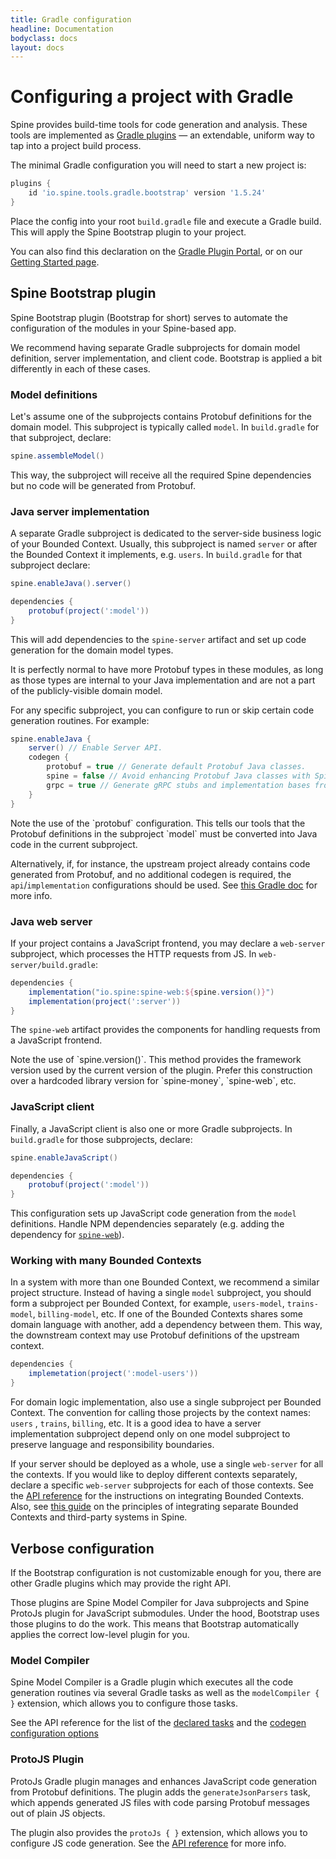 ```yaml
---
title: Gradle configuration
headline: Documentation
bodyclass: docs
layout: docs
---
```


# Configuring a project with Gradle

Spine provides build-time tools for code generation and analysis. These tools are implemented
as [Gradle plugins](https://docs.gradle.org/current/userguide/plugins.html) — an extendable, uniform
way to tap into a project build process.

The minimal Gradle configuration you will need to start a new project is:

<embed-code file="examples/hello/build.gradle" start="plugins" end="}"></embed-code>
```groovy
plugins {
    id 'io.spine.tools.gradle.bootstrap' version '1.5.24'
}
```

Place the config into your root `build.gradle` file and execute a Gradle build. This will apply
the Spine Bootstrap plugin to your project.

You can also find this declaration on the [Gradle Plugin Portal](https://plugins.gradle.org/plugin/io.spine.tools.gradle.bootstrap),
or on our [Getting Started page]({{site.baseurl}}/docs/quick-start).

## Spine Bootstrap plugin 

Spine Bootstrap plugin (Bootstrap for short) serves to automate the configuration of the modules
in your Spine-based app.

We recommend having separate Gradle subprojects for domain model definition, server implementation,
and client code. Bootstrap is applied a bit differently in each of these cases.

### Model definitions

Let's assume one of the subprojects contains Protobuf definitions for the domain model. This
subproject is typically called `model`. In `build.gradle` for that subproject, declare:
```groovy
spine.assembleModel()
```
This way, the subproject will receive all the required Spine dependencies but no code will be
generated from Protobuf.

### Java server implementation

A separate Gradle subproject is dedicated to the server-side business logic of your Bounded Context.
Usually, this subproject is named `server` or after the Bounded Context it implements, e.g. `users`.
In `build.gradle` for that subproject declare:
```groovy
spine.enableJava().server()

dependencies {
    protobuf(project(':model'))
}
```
This will add dependencies to the `spine-server` artifact and set up code generation for
the domain model types.

It is perfectly normal to have more Protobuf types in these modules, as long as those types are
internal to your Java implementation and are not a part of the publicly-visible domain model.

For any specific subproject, you can configure to run or skip certain code generation routines.
For example:
```groovy
spine.enableJava {
    server() // Enable Server API.
    codegen {
        protobuf = true // Generate default Protobuf Java classes.
        spine = false // Avoid enhancing Protobuf Java classes with Spine validation, interfaces, etc.
        grpc = true // Generate gRPC stubs and implementation bases from Protobuf service definitions.  
    }
}
```

<p class="note">
Note the use of the `protobuf` configuration. This tells our tools that the Protobuf definitions
in the subproject `model` must be converted into Java code in the current subproject.

Alternatively, if, for instance, the upstream project already contains code generated from Protobuf,
and no additional codegen is required, the `api`/`implementation` configurations should be used. See
[this Gradle doc](https://docs.gradle.org/current/userguide/dependency_management_for_java_projects.html)
for more info.
</p>

### Java web server

If your project contains a JavaScript frontend, you may declare a `web-server` subproject, which
processes the HTTP requests from JS. In `web-server/build.gradle`:
```groovy
dependencies {
    implementation("io.spine:spine-web:${spine.version()}")
    implementation(project(':server'))
}
```
The `spine-web` artifact provides the components for handling requests from a JavaScript
frontend.

<p class="note">
Note the use of `spine.version()`. This method provides the framework version used by the current
version of the plugin. Prefer this construction over a hardcoded library version for `spine-money`,
`spine-web`, etc.
</p>

### JavaScript client

Finally, a JavaScript client is also one or more Gradle subprojects. In `build.gradle` for those
subprojects, declare:
```groovy
spine.enableJavaScript()

dependencies {
    protobuf(project(':model'))
}
```
This configuration sets up JavaScript code generation from the `model` definitions. Handle NPM
dependencies separately (e.g. adding the dependency for [`spine-web`](https://www.npmjs.com/package/spine-web)).

### Working with many Bounded Contexts 

In a system with more than one Bounded Context, we recommend a similar project structure. Instead of
having a single `model` subproject, you should form a subproject per Bounded Context, for example,
`users-model`, `trains-model`, `billing-model`, etc. If one of the Bounded Contexts shares some
domain language with another, add a dependency between them. This way, the downstream context may
use Protobuf definitions of the upstream context.
```groovy
dependencies {
    implemetation(project(':model-users'))
}
```

For domain logic implementation, also use a single subproject per Bounded Context. The convention
for calling those projects by the context names: `users` , `trains`, `billing`, etc. It is a good
idea to have a server implementation subproject depend only on one model subproject to preserve
language and responsibility boundaries.

If your server should be deployed as a whole, use a single `web-server` for all the contexts. If you
would like to deploy different contexts separately, declare a specific `web-server` subprojects
for each of those contexts. See the [API reference]({{site.core_api_doc}}/server/io/spine/server/ServerEnvironment.html#use-io.spine.server.transport.TransportFactory-io.spine.base.EnvironmentType-)
for the instructions on integrating Bounded Contexts. Also, see [this guide]({{site.baseurl}}/docs/guides/integration.html)
on the principles of integrating separate Bounded Contexts and third-party systems in Spine.

## Verbose configuration

If the Bootstrap configuration is not customizable enough for you, there are other Gradle plugins
which may provide the right API.

Those plugins are Spine Model Compiler for Java subprojects and Spine ProtoJs plugin for JavaScript
submodules. Under the hood, Bootstrap uses those plugins to do the work. This means that Bootstrap
automatically applies the correct low-level plugin for you.

### Model Compiler

Spine Model Compiler is a Gradle plugin which executes all the code generation routines via several
Gradle tasks as well as the `modelCompiler { }` extension, which allows you to configure those
tasks.

See the API reference for the list of the [declared tasks]({{site.base_api_doc}}/plugin-base/io/spine/tools/gradle/ModelCompilerTaskName.html)
and the [codegen configuration options]({{site.base_api_doc}}/model-compiler/io/spine/tools/gradle/compiler/Extension.html)

### ProtoJS Plugin

ProtoJs Gradle plugin manages and enhances JavaScript code generation from Protobuf definitions.
The plugin adds the `generateJsonParsers` task, which appends generated JS files with code parsing
Protobuf messages out of plain JS objects.

The plugin also provides the `protoJs { }` extension, which allows you to configure JS code
generation. See the [API reference]({{site.base_api_doc}}/proto-js-plugin/io/spine/js/gradle/Extension.html)
for more info.
